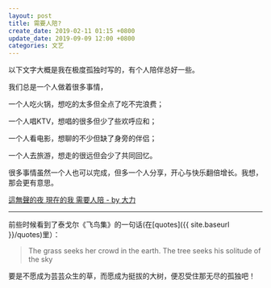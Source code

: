 ```yaml
---
layout: post
title: 需要人陪?
create_date: 2019-02-11 01:15 +0800
update_date: 2019-09-09 12:00 +0800
categories: 文艺
---
```

以下文字大概是我在极度孤独时写的，有个人陪伴总好一些。

<div class="quote">
<p>我们总是一个人做着很多事情，</p>
<p>一个人吃火锅，想吃的太多但全点了吃不完浪费；</p>
<p>一个人唱KTV，想唱的很多但少了些欢呼应和；</p>
<p>一个人看电影，想聊的不少但缺了身旁的伴侣；</p>
<p>一个人去旅游，想走的很远但会少了共同回忆。</p>
<p>很多事情虽然一个人也可以完成，但多一个人分享，开心与快乐翻倍增长。我想，那会更有意思。</p>
</div>

[這無聲的夜 現在的我 需要人陪 - by 大力](https://youtu.be/DahDsnn_Hpc)

---

前些时候看到了泰戈尔《飞鸟集》的一句话(在[quotes]({{ site.baseurl }}/quotes)里）：
> The grass seeks her crowd in the earth. The tree seeks his solitude of the sky

要是不愿成为芸芸众生的草，而愿成为挺拔的大树，便忍受住那无尽的孤独吧！
